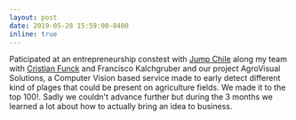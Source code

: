 ```yaml
---
layout: post
date: 2019-05-28 15:59:00-0400
inline: true
---
```


Paticipated at an entrepreneurship constest with [Jump Chile](https://www.jumpchile.com/?utm_source=facebook&utm_medium=ads&utm_campaign=campanas_postulacion) along my team with [Cristian Funck](https://github.com/cefunck) and Francisco Kalchgruber and our project AgroVisual Solutions, a Computer Vision based service made to early detect different kind of plages that could be present on agriculture fields. We made it to the top 100!. Sadly we couldn't advance further but during the 3 months we learned a lot about how to actually bring an idea to business. 
